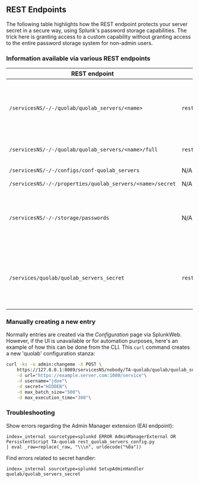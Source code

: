 ## REST Endpoints

The following table highlights how the REST endpoint protects your server secret in a secure way, using Splunk's password storage capabilities.  The trick here is granting access to a custom capability without granting access to the entire password storage system for non-admin users.


### Information available via various REST endpoints

| REST endpoint | Script | Information shown |
| ------------- | ------ | ----------------- |
| `/servicesNS/-/-/quolab/quolab_servers/<name>` | `rest_quolab_servers_config.py` | Write properties and unencrypted 'secret'; restricted via capabilities.  Only `read_quolab_servers_config` can read, and `edit_quolab_servers_config` can write.|
| `/servicesNS/-/-/quolab/quolab_servers/<name>/full` | `rest_quolab_servers_config.py` | Read properties and unencrypted 'secret'; restricted same as above. |
| `/servicesNS/-/-/configs/conf-quolab_servers` | N/A (native) | Shows 'secret' as "HIDDEN" |
| `/servicesNS/-/-/properties/quolab_servers/<name>/secret` | N/A (native) | Shows 'value' as "HIDDEN" |
| `/servicesNS/-/-/storage/passwords` | N/A (native) | Will show `password` in encrypted form (as stored in `passwords.conf`) and `clear_password` (unencrypted).  Access is restricted to users with the `list_storage_passwords` capability. |
| `/services/quolab/quolab_servers_secret` | `rest_quolab_servers_secret.py` | Show unencrypted `secret` and is restricted via capabilities.  Uses the scripted rest handler with `passSystemAuth` enabled so that the necessary secret can be obtained without being an admin. |

### Manually creating a new entry

Normally entries are created via the *Configuration* page via SplunkWeb.  However, if the UI is unavailable or for automation purposes, here's an example of how this can be done from the CLI.
This `curl` command creates a new 'quolab' configuration stanza:

```bash
curl -ks -u admin:changeme -X POST \
    https://127.0.0.1:8089/servicesNS/nobody/TA-quolab/quolab/quolab_servers/quolab \
    -d url="https://example.server.com:1080/service"\
    -d username="jdoe"\
    -d secret="HIDDEN"\
    -d max_batch_size="500"\
    -d max_execution_time="300"\
```

### Troubleshooting

Show errors regarding the Admin Manager extension (EAI endpoint):

```
index=_internal sourcetype=splunkd ERROR AdminManagerExternal OR PersistentScript TA-quolab rest_quolab_servers_config.py
| eval _raw=replace(_raw, "\\\n", urldecode("%0a"))
```

Find errors related to secret handler:

```
index=_internal sourcetype=splunkd SetupAdminHandler quolab/quolab_servers_secret
```
